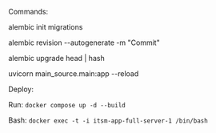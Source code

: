 Commands:

alembic init migrations

alembic revision --autogenerate -m "Commit"

alembic upgrade head | hash




uvicorn main_source.main:app --reload


Deploy:

Run: ```docker compose up -d --build```

Bash: ```docker exec -t -i itsm-app-full-server-1 /bin/bash```


